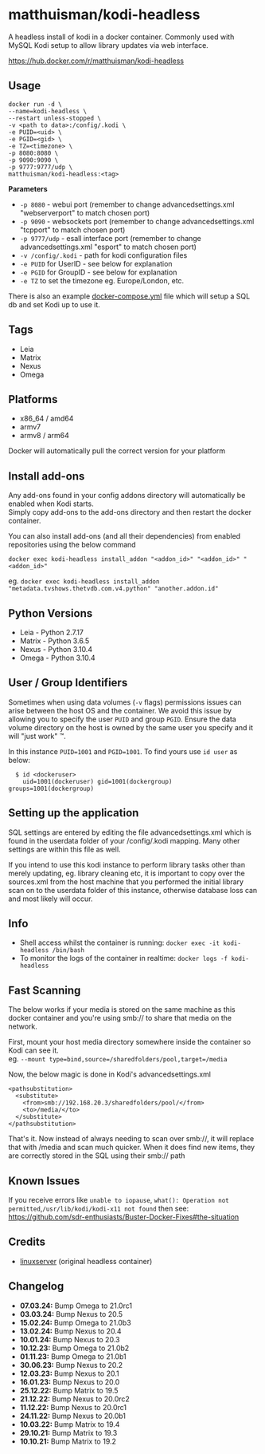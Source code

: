 # matthuisman/kodi-headless
A headless install of kodi in a docker container.
Commonly used with MySQL Kodi setup to allow library updates via web interface.

https://hub.docker.com/r/matthuisman/kodi-headless

## Usage
```
docker run -d \
--name=kodi-headless \
--restart unless-stopped \
-v <path to data>:/config/.kodi \
-e PUID=<uid> \
-e PGID=<gid> \
-e TZ=<timezone> \
-p 8080:8080 \
-p 9090:9090 \
-p 9777:9777/udp \
matthuisman/kodi-headless:<tag>
```
**Parameters**

* `-p 8080` - webui port (remember to change advancedsettings.xml "webserverport" to match chosen port)
* `-p 9090` - websockets port (remember to change advancedsettings.xml "tcpport" to match chosen port)
* `-p 9777/udp` - esall interface port (remember to change advancedsettings.xml "esport" to match chosen port)
* `-v /config/.kodi` - path for kodi configuration files
* `-e PUID` for UserID - see below for explanation
* `-e PGID` for GroupID - see below for explanation
* `-e TZ` to set the timezone eg. Europe/London, etc.

There is also an example [docker-compose.yml](https://github.com/matthuisman/docker-kodi-headless/blob/master/docker-compose.yml) file which will setup a SQL db and set Kodi up to use it.

## Tags
+ Leia
+ Matrix
+ Nexus
+ Omega

## Platforms
+ x86_64 / amd64
+ armv7
+ armv8 / arm64

Docker will automatically pull the correct version for your platform 

## Install add-ons
Any add-ons found in your config addons directory will automatically be enabled when Kodi starts. \
Simply copy add-ons to the add-ons directory and then restart the docker container.

You can also install add-ons (and all their dependencies) from enabled repositories using the below command
```
docker exec kodi-headless install_addon "<addon_id>" "<addon_id>" "<addon_id>"
```
eg. `docker exec kodi-headless install_addon "metadata.tvshows.thetvdb.com.v4.python" "another.addon.id"`

## Python Versions
+ Leia - Python 2.7.17
+ Matrix - Python 3.6.5
+ Nexus - Python 3.10.4
+ Omega - Python 3.10.4

## User / Group Identifiers

Sometimes when using data volumes (`-v` flags) permissions issues can arise between the host OS and the container. We avoid this issue by allowing you to specify the user `PUID` and group `PGID`. Ensure the data volume directory on the host is owned by the same user you specify and it will "just work" ™.

In this instance `PUID=1001` and `PGID=1001`. To find yours use `id user` as below:

```
  $ id <dockeruser>
    uid=1001(dockeruser) gid=1001(dockergroup) groups=1001(dockergroup)
```

## Setting up the application

SQL settings are entered by editing the file advancedsettings.xml which is found in the userdata folder of your /config/.kodi mapping. 
Many other settings are within this file as well.

If you intend to use this kodi instance to perform library tasks other than merely updating, eg. library cleaning etc, it is important to copy over the sources.xml from the host machine that you performed the initial library scan on to the userdata folder of this instance, otherwise database loss can and most likely will occur.

## Info

* Shell access whilst the container is running: `docker exec -it kodi-headless /bin/bash`
* To monitor the logs of the container in realtime: `docker logs -f kodi-headless`

## Fast Scanning
The below works if your media is stored on the same machine as this docker container and you're using smb:// to share that media on the network.

First, mount your host media directory somewhere inside the container so Kodi can see it.  
eg. ```--mount type=bind,source=/sharedfolders/pool,target=/media```

Now, the below magic is done in Kodi's advancedsettings.xml
```
<pathsubstitution>
  <substitute>
    <from>smb://192.168.20.3/sharedfolders/pool/</from>
    <to>/media/</to>
  </substitute>
</pathsubstitution>
```

That's it. 
Now instead of always needing to scan over smb://, it will replace that with /media and scan much quicker.
When it does find new items, they are correctly stored in the SQL using their smb:// path

## Known Issues

If you receive errors like `unable to iopause`, `what(): Operation not permitted`,`/usr/lib/kodi/kodi-x11 not found` then see: https://github.com/sdr-enthusiasts/Buster-Docker-Fixes#the-situation

## Credits

+ [linuxserver](https://github.com/linuxserver/docker-kodi-headless/) (original headless container)

## Changelog

+ **07.03.24:** Bump Omega to 21.0rc1
+ **03.03.24:** Bump Nexus to 20.5
+ **15.02.24:** Bump Omega to 21.0b3
+ **13.02.24:** Bump Nexus to 20.4
+ **10.01.24:** Bump Nexus to 20.3
+ **10.12.23:** Bump Omega to 21.0b2
+ **01.11.23:** Bump Omega to 21.0b1
+ **30.06.23:** Bump Nexus to 20.2
+ **12.03.23:** Bump Nexus to 20.1
+ **16.01.23:** Bump Nexus to 20.0
+ **25.12.22:** Bump Matrix to 19.5
+ **21.12.22:** Bump Nexus to 20.0rc2
+ **11.12.22:** Bump Nexus to 20.0rc1
+ **24.11.22:** Bump Nexus to 20.0b1
+ **10.03.22:** Bump Matrix to 19.4
+ **29.10.21:** Bump Matrix to 19.3
+ **10.10.21:** Bump Matrix to 19.2
